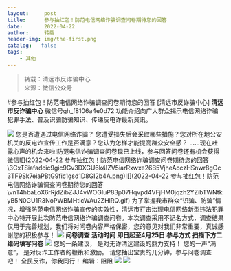 ```yaml
---
layout:     post
title:      参与抽红包！防范电信网络诈骗调查问卷期待您的回答
date:       2022-04-22
author:     转载
header-img: img/the-first.png
catalog:   false
tags:
    - 其他
---
```


<blockquote><p>转载：清远市反诈骗中心<br>
来源：微信公众号</p></blockquote>

#参与抽红包！防范电信网络诈骗调查问卷期待您的回答
[清远市反诈骗中心]
**清远市反诈骗中心**
微信号gh_f8106a4e0d72
功能介绍向广大群众揭示电信网络诈骗犯罪手法、普及识骗防骗知识、传递反电诈最新资讯。

![]({{site.baseurl}}/postimg/3CxTSiafadcic5zyXUfbXLUClzlpaoknCpV4bErPg2kuuS97hoJJbNCtFOVZ9X0j5W26HDaregC5kibiaLGl8CPr9A.gif)
您是否遭遇过电信网络诈骗？
您遭受损失后会采取哪些措施？您对所在地公安机关的反电诈宣传工作是否满意？您认为怎样才能提高群众安全感？
......现在吐露心声的机会来啦!防范电信诈骗调查问卷现已上线，参与回答问卷还有机会获得微信![](2022-04-22
参与抽红包！防范电信网络诈骗调查问卷期待您的回答\\3CxTSiafadcic9gic9Gv3DXGU6k4IZV5iarRxwxe26B5VjheAcczHSnwr8gOc3TF9Sk7eiaPBtG9fic1gsd1D8GI2b4A.png)![](2022-04-22
参与抽红包！防范电信网络诈骗调查问卷期待您的回答\\vnT4hbaLoX6rRjdZibZJJ4vWOGIuP83p07Hqvpd4VFjHM0jqzh2YZibTWNtkyB5N0GU1R3NoPWBMHticWAu2ZHlRQ.gif)
为了掌握我市群众“识骗、防骗”情况，增强防范电信网络诈骗宣传的实效性，清远市打击治理电信网络新型违法犯罪中心特开展此次防范电信网络诈骗调查问卷。本次调查采用不记名方式，调查结果仅用于完善规划，我们将对问卷内容严格保密，您的意见对我们非常重要，真诚感谢您的积极参与！
![]({{site.baseurl}}/postimg/vnT4hbaLoX6rRjdZibZJJ4vWOGIuP83p0rZOGTd3f366LomPPriauWT2kmJ6spR0CTibT8icUTGyj3Dbn20vz0l0JQ.png)
**问卷调查**
**活动时间**
**即日起至4月25日**
**参与方式**
**扫描下方二维码填写问卷**
![]({{site.baseurl}}/postimg/3CxTSiafadcic9gic9Gv3DXGU6k4IZV5iarRyhuhO1sL93lhLLZibyc2dT4vYdU2gcqbc81ibR3m0RHApiaqIhUOn5t8w.gif)
您的一条建议，
是对无诈清远建设的鼎力支持！
您的一声“满意”，
是对反诈工作者的鞭策和激励。
请您抽出宝贵的几分钟，参与问卷调查吧！
全民反诈，你我同行！
编辑：阻阻
![]({{site.baseurl}}/postimg/SUycX2yckdJ5YVVCpDYl0c5CbMTO3KgBTesbSxe5zKHlm2GQsTWAFTgswCXscN6Y9vuJHFcE77orSK7ClzYOdg.jpeg)
![]({{site.baseurl}}/postimg/3CxTSiafadcic5zyXUfbXLUClzlpaoknCpErldQhhamfG7KH1qHGrr3icT9iaAoE1B4noSO7EewO2k8fys5pMuaoog.gif)
